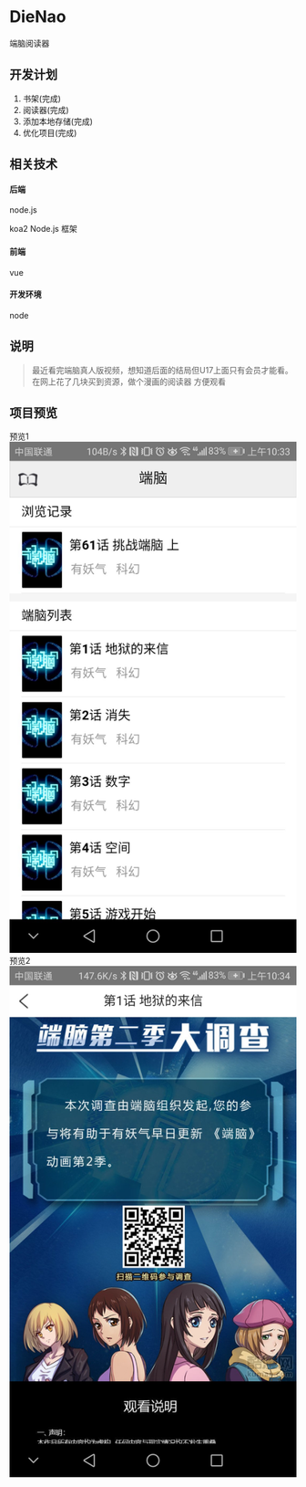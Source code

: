 # DieNao
端脑阅读器


## 开发计划
1. 书架(完成)
2. 阅读器(完成)
3. 添加本地存储(完成)
4. 优化项目(完成)


## 相关技术
#### 后端
node.js

koa2  Node.js 框架


#### 前端
vue

#### 开发环境
node


## 说明
> 最近看完端脑真人版视频，想知道后面的结局但U17上面只有会员才能看。在网上花了几块买到资源，做个漫画的阅读器 方便观看


## 项目预览

预览1<br>
![截图1](https://github.com/treey-yao/picture/raw/master/DeiNao/pics1.jpg)<br>
预览2<br>
![截图2](https://github.com/treey-yao/picture/raw/master/DeiNao/pics2.jpg)<br>

[foryou]:https://github.com/treey-yao/DieNao/raw/master/img/demo/pics1.png

